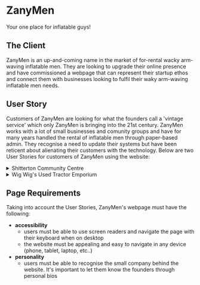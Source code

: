 # ZanyMen
Your one place for inflatable guys!

## The Client
ZanyMen is an up-and-coming name in the market of for-rental wacky arm-waving inflatable men. They are looking to upgrade their online presence and have commissioned a webpage that can represent their startup ethos and connect them with businesses looking to fulfil their waky arm-waving inflatable men needs.

## User Story
Customers of ZanyMen are looking for what the founders call a 'vintage service' which only ZanyMen is bringing into the 21st century. ZanyMen works with a lot of small businesses and comunity groups and have for many years handled the rental of inflatable men through paper-based admin. They recognise a need to update their systems but have been reticent about alienating their customers with the technology. Below are two User Stories for customers of ZanyMen using the website:

<details><summary>Shitterton Community Centre</summary>
The centre is run by community volunteers and regularly orders inflatable men from ZenyMen for special events, like car washes and church potlucks. Many of the volunteers are senior citizens or have some form of impairment, which means accessibility is of the highest importance to them. The Shitterton Community Centre is an esteemed long-time customer of ZanyMen and alienating them with a difficult-to-understand or uninviting website would be a great cost to the business.</details>

<details><summary>Wig Wig's Used Tractor Emporium</summary>
Wig Wig's used tractor emporium is an old-fashioned, family-owned used tractor dealorship that's served farmers in the area for several decades. The approachability of the family and their personal in every transaction are the staple of the business, as such, these are also the qualities they look for and value in their partnerships. It's important for ZanyMen that, while bringing the business to the 21st Century with an online presence, they still maintain a personal touch and approachable character, so as to not push away customers like Wig Wig's Used Tractor Emporium.</details>

## Page Requirements
Taking into account the User Stories, ZanyMen's webpage must have the following:
- **accessibility**
  - users must be able to use screen readers and navigate the page with their keyboard when on desktop
  - the website must be appealing and easy to navigate in any device (phone, tablet, laptop, etc..)
- **personality**
  - users must be able to recognise the small company behind the website. It's important to let them know the founders through personal bios
